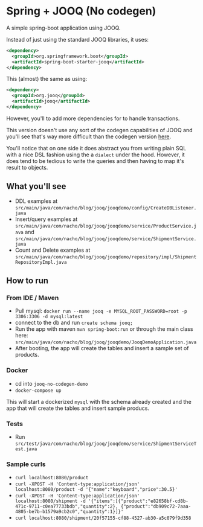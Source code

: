 # Spring + JOOQ (No codegen)

A simple spring-boot application using JOOQ.

Instead of just using the standard JOOQ libraries, it uses:

```xml
<dependency>
  <groupId>org.springframework.boot</groupId>
  <artifactId>spring-boot-starter-jooq</artifactId>
</dependency>
```

This (almost) the same as using:

```xml
<dependency>
  <groupId>org.jooq</groupId>
  <artifactId>jooq</artifactId>
</dependency>
```

However, you'll to add more dependencies for to handle transactions.

This version doesn't use any sort of the codegen capabilities of JOOQ and you'll see that's way more difficult than the codegen version [here](https://github.com/nacho270/db-libraries-demos/tree/master/jooq-with-codegen-demo).

You'll notice that on one side it does abstract you from writing plain SQL with a nice DSL fashion using the a `dialect` under the hood. However, it does tend to be tedious to write the queries and then having to map it's result to objects.


## What you'll see

- DDL examples at `src/main/java/com/nacho/blog/jooq/jooqdemo/config/CreateDBListener.java`
- Insert/query examples at `src/main/java/com/nacho/blog/jooq/jooqdemo/service/ProductService.java` and `src/main/java/com/nacho/blog/jooq/jooqdemo/service/ShipmentService.java`
- Count and Delete examples at `src/main/java/com/nacho/blog/jooq/jooqdemo/repository/impl/ShipmentRepositoryImpl.java`

## How to run

### From IDE / Maven
- Pull mysql: `docker run --name jooq -e MYSQL_ROOT_PASSWORD=root -p 3306:3306 -d mysql:latest`
- connect to the db and run `create schema jooq;`
- Run the app with maven `mvn spring-boot:run` or through the main class here: `src/main/java/com/nacho/blog/jooq/jooqdemo/JooqDemoApplication.java`
- After booting, the app will create the tables and insert a sample set of products.

### Docker

- cd into `jooq-no-codegen-demo`
- `docker-compose up`

This will start a dockerized `mysql` with the schema already created and the app that will create the tables and insert sample producs.

### Tests

- Run `src/test/java/com/nacho/blog/jooq/jooqdemo/service/ShipmentServiceTest.java`


### Sample curls

- `curl localhost:8080/product`
- `curl -XPOST -H 'Content-type:application/json' localhost:8080/product -d '{"name":"keyboard","price":30.5}'`
- `curl -XPOST -H 'Content-type:application/json' localhost:8080/shipment -d '{"items":[{"product":"e82658bf-cd8b-471c-9711-c0ea77733bdb","quantity":2}, {"product":"db909c72-7aaa-4805-be7b-b1579a9cb2c0","quantity":1}]}'`
- `curl localhost:8080/shipment/20f57155-cf88-4527-ab30-a5c079f9d358`
